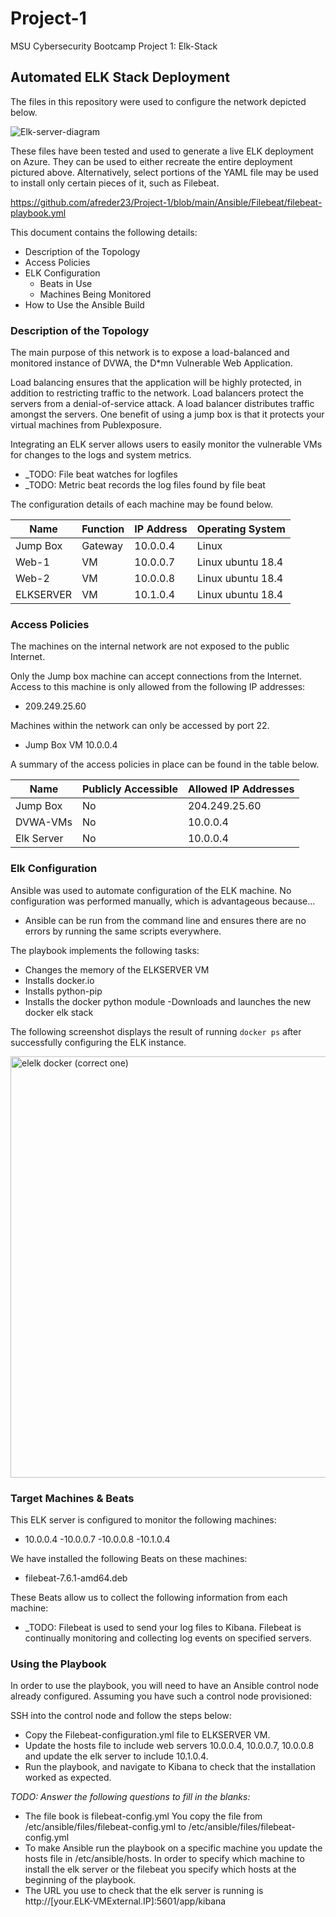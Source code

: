 # Project-1
MSU Cybersecurity Bootcamp Project 1: Elk-Stack
## Automated ELK Stack Deployment

The files in this repository were used to configure the network depicted below.

 
![Elk-server-diagram](https://user-images.githubusercontent.com/91635646/150630580-287c2607-bb85-4ed7-b3e8-ca2fa2b34ce8.png)

These files have been tested and used to generate a live ELK deployment on Azure. They can be used to either recreate the entire deployment pictured above. Alternatively, select portions of the YAML file may be used to install only certain pieces of it, such as Filebeat.

https://github.com/afreder23/Project-1/blob/main/Ansible/Filebeat/filebeat-playbook.yml  

This document contains the following details:
- Description of the Topology
- Access Policies
- ELK Configuration
  - Beats in Use
  - Machines Being Monitored
- How to Use the Ansible Build


### Description of the Topology

The main purpose of this network is to expose a load-balanced and monitored instance of DVWA, the D*mn Vulnerable Web Application.

Load balancing ensures that the application will be highly protected, in addition to restricting traffic to the network. 
  Load balancers protect the servers from a denial-of-service attack. A load balancer distributes traffic amongst the servers. One benefit of using a jump box is that it protects your virtual machines from Publexposure.                                                                                                                                         


Integrating an ELK server allows users to easily monitor the vulnerable VMs for changes to the logs and system metrics.
- _TODO: File beat watches for logfiles
- _TODO: Metric beat records the log files found by file beat

The configuration details of each machine may be found below.

| Name     | Function | IP Address | Operating System |
|----------|----------|------------|------------------|
| Jump Box | Gateway  | 10.0.0.4   | Linux            |
| Web-1    | VM       | 10.0.0.7   | Linux ubuntu 18.4|
| Web-2    | VM       | 10.0.0.8   | Linux ubuntu 18.4|
| ELKSERVER| VM       |  10.1.0.4  | Linux ubuntu 18.4|

### Access Policies

The machines on the internal network are not exposed to the public Internet. 

Only the Jump box machine can accept connections from the Internet. Access to this machine is only allowed from the following IP addresses:
- 209.249.25.60

Machines within the network can only be accessed by port 22.
- Jump Box VM 10.0.0.4

A summary of the access policies in place can be found in the table below.

| Name     | Publicly Accessible | Allowed IP Addresses |
|----------|---------------------|----------------------|
| Jump Box | No                  |204.249.25.60         |
| DVWA-VMs |     No              |   10.0.0.4           |
|Elk Server|       No            |     10.0.0.4         |

### Elk Configuration

Ansible was used to automate configuration of the ELK machine. No configuration was performed manually, which is advantageous because...
- Ansible can be run from the command line and ensures there are no errors by running the same scripts everywhere.

The playbook implements the following tasks:
- Changes the memory of the ELKSERVER VM
- Installs docker.io 
- Installs python-pip 
- Installs the docker python module 
-Downloads and launches the new docker elk stack

The following screenshot displays the result of running `docker ps` after successfully configuring the ELK instance.

 
<img width="674" alt="elelk docker (correct one)" src="https://user-images.githubusercontent.com/91635646/150630604-206068f4-6b81-4800-9121-f5529e8a7f72.png">

### Target Machines & Beats
This ELK server is configured to monitor the following machines:
- 10.0.0.4 
-10.0.0.7 
-10.0.0.8 
-10.1.0.4

We have installed the following Beats on these machines:
- filebeat-7.6.1-amd64.deb

These Beats allow us to collect the following information from each machine:
- _TODO: Filebeat is used to send your log files to Kibana. Filebeat is continually monitoring and collecting log events on specified servers.

### Using the Playbook
In order to use the playbook, you will need to have an Ansible control node already configured. Assuming you have such a control node provisioned: 

SSH into the control node and follow the steps below:
- Copy the Filebeat-configuration.yml file to ELKSERVER VM.
- Update the hosts file to include web servers 10.0.0.4, 10.0.0.7, 10.0.0.8 and update the elk server to include 10.1.0.4.
- Run the playbook, and navigate to Kibana to check that the installation worked as expected.

_TODO: Answer the following questions to fill in the blanks:_
- The file book is filebeat-config.yml You copy the file from /etc/ansible/files/filebeat-config.yml to /etc/ansible/files/filebeat-config.yml 
- To make Ansible run the playbook on a specific machine you update the hosts file in /etc/ansible/hosts. In order to specify which machine to install the elk server or the filebeat you specify which hosts at the beginning of the playbook. 
- The URL you use to check that the elk server is running is http://[your.ELK-VMExternal.IP]:5601/app/kibana


